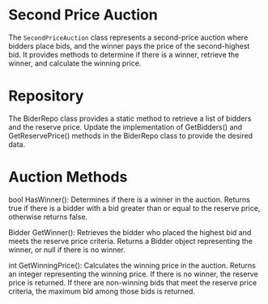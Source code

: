 # Second Price Auction

The `SecondPriceAuction` class represents a second-price auction where bidders place bids, and the winner pays the price of the second-highest bid. It provides methods to determine if there is a winner, retrieve the winner, and calculate the winning price.


# Repository
The BiderRepo class provides a static method to retrieve a list of bidders and the reserve price. Update the implementation of GetBidders() and GetReservePrice() methods in the BiderRepo class to provide the desired data.

# Auction Methods
bool HasWinner(): Determines if there is a winner in the auction. Returns true if there is a bidder with a bid greater than or equal to the reserve price, otherwise returns false.

Bidder GetWinner(): Retrieves the bidder who placed the highest bid and meets the reserve price criteria. Returns a Bidder object representing the winner, or null if there is no winner.

int GetWinningPrice(): Calculates the winning price in the auction. Returns an integer representing the winning price. If there is no winner, the reserve price is returned. If there are non-winning bids that meet the reserve price criteria, the maximum bid among those bids is returned.
